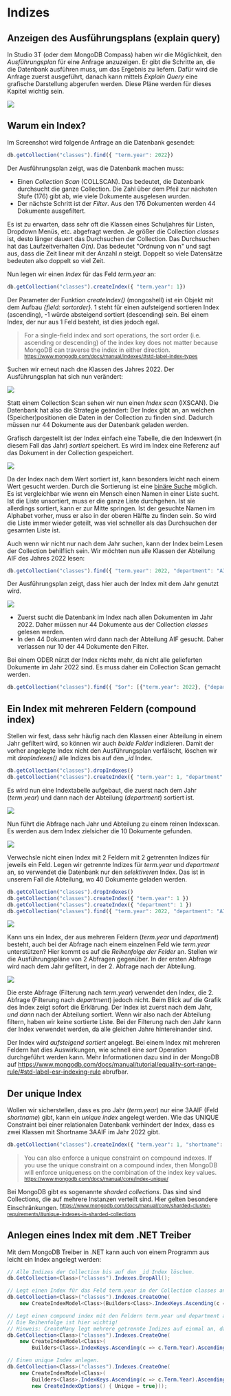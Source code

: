 # Indizes

## Anzeigen des Ausführungsplans (explain query)

In Studio 3T (oder dem MongoDB Compass) haben wir die Möglichkeit, den *Ausführungsplan* für eine
Anfrage anzuzeigen. Er gibt die Schritte an, die die Datenbank ausführen muss, um das Ergebnis
zu liefern. Dafür wird die Anfrage zuerst ausgeführt, danach kann mittels *Explain Query*
eine grafische Darstellung abgerufen werden. Diese Pläne werden für dieses Kapitel wichtig sein.

![](studio3t_explain_1146.png)

## Warum ein Index?

Im Screenshot wird folgende Anfrage an die Datenbank gesendet:

```javascript
db.getCollection("classes").find({ "term.year": 2022})
```

Der Ausführungsplan zeigt, was die Datenbank machen muss:

- Einen *Collection Scan* (COLLSCAN). Das bedeutet, die Datenbank durchsucht die ganze Collection.
  Die Zahl über dem Pfeil zur nächsten Stufe (176) gibt ab, wie viele Dokumente ausgelesen wurden.
- Der nächste Schritt ist der *Filter*. Aus den 176 Dokumenten werden 44 Dokumente ausgefiltert.

Es ist zu erwarten, dass sehr oft die Klassen eines Schuljahres für Listen, Dropdown Menüs, etc.
abgefragt werden. Je größer die Collection *classes* ist, desto länger dauert das Durchsuchen
der Collection. Das Durchsuchen hat das Laufzeitverhalten *O(n)*. Das bedeutet "Ordnung von n"
und sagt aus, dass die Zeit linear mit der Anzahl *n* steigt. Doppelt so viele Datensätze bedeuten
also doppelt so viel Zeit.

Nun legen wir einen *Index* für das Feld *term.year* an:

```javascript
db.getCollection("classes").createIndex({ "term.year": 1})
```

Der Parameter der Funktion *createIndex()* (mongoshell) ist ein Objekt mit dem Aufbau
*{field: sortorder}*. 1 steht für einen aufsteigend sortieren Index (ascending), -1 würde absteigend
sortiert (descending) sein. Bei einem Index, der nur aus 1 Feld besteht, ist dies jedoch egal.

> For a single-field index and sort operations, the sort order (i.e. ascending or descending) of
> the index key does not matter because MongoDB can traverse the index in either direction.
> <sup>https://www.mongodb.com/docs/manual/indexes/#std-label-index-types</sup>

Suchen wir erneut nach dne Klassen des Jahres 2022. Der Ausführungsplan hat sich nun verändert:

![](index_singlefield_plan_1204.png)

Statt einem Collection Scan sehen wir nun einen *Index scan* (IXSCAN). Die Datenbank hat also
die Strategie geändert: Der Index gibt an, an welchen (Speicher)positionen die Daten in der
Collection zu finden sind. Dadurch müssen nur 44 Dokumente aus der Datenbank geladen werden.

Grafisch dargestellt ist der Index einfach eine Tabelle, die den Indexwert (in diesem Fall
das Jahr) *sortiert* speichert. Es wird im Index eine Referenz auf das Dokument in der Collection
gespeichert.

![](index_singlefield_graphics_1223.png)

Da der Index nach dem Wert sortiert ist, kann besonders leicht nach einem Wert gesucht werden.
Durch die Sortierung ist eine [binäre Suche](https://en.wikipedia.org/wiki/Binary_search_algorithm)
möglich. Es ist vergleichbar wie wenn ein Mensch einen Namen in einer Liste sucht. Ist die Liste
unsortiert, muss er die ganze Liste durchgehen. Ist sie allerdings sortiert, kann er zur Mitte
springen. Ist der gesuchte Namen im Alphabet vorher, muss er also in der oberen Hälfte zu finden
sein. So wird die Liste immer wieder geteilt, was viel schneller als das Durchsuchen der gesamten
Liste ist.

Auch wenn wir nicht nur nach dem Jahr suchen, kann der Index beim Lesen der Collection behilflich
sein. Wir möchten nun alle Klassen der Abteilung AIF des Jahres 2022 lesen:

```javascript
db.getCollection("classes").find({ "term.year": 2022, "department": "AIF" })
```

Der Ausführungsplan zeigt, dass hier auch der Index mit dem Jahr genutzt wird.

![](index_singlefield_plan_multiple_filter_1231.png)

- Zuerst sucht die Datenbank im Index nach allen Dokumenten im Jahr 2022. Daher müssen nur
  44 Dokumente aus der Collection *classes* gelesen werden.
- In den 44 Dokumenten wird dann nach der Abteilung AIF gesucht. Daher verlassen nur 10
  der 44 Dokumente den Filter.

Bei einem ODER nützt der Index nichts mehr, da nicht alle gelieferten Dokumente im Jahr 2022
sind. Es muss daher ein Collection Scan gemacht werden.

```javascript
db.getCollection("classes").find({ "$or": [{"term.year": 2022}, {"department": "AIF"}]})
```

## Ein Index mit mehreren Feldern (compound index)

Stellen wir fest, dass sehr häufig nach den Klassen einer Abteilung in einem Jahr gefiltert wird,
so können wir auch *beide Felder* indizieren. Damit der vorher angelegte Index nicht den
Ausführungsplan verfälscht, löschen wir mit *dropIndexes()* alle Indizes bis auf den *_id* Index.

```javascript
db.getCollection("classes").dropIndexes()
db.getCollection("classes").createIndex({ "term.year": 1, "department": 1})
```

Es wird nun eine Indextabelle aufgebaut, die zuerst nach dem Jahr (*term.year*) und dann nach der
Abteilung (*department*) sortiert ist.

![](index_multifield_graphics_1240.png)

Nun führt die Abfrage nach Jahr und Abteilung zu einem reinen Indexscan. Es werden aus dem
Index zielsicher die 10 Dokumente gefunden.

![](index_multifield_plan_1246.png)

Verwechsle nicht einen Index mit 2 Feldern mit 2 getrennten Indizes für jeweils ein Feld.
Legen wir getrennte Indizes für *term.year* und *department* an, so verwendet die Datenbank
nur den *selektiveren* Index. Das ist in unserem Fall die Abteilung, wo 40 Dokumente geladen werden.

```javascript
db.getCollection("classes").dropIndexes()
db.getCollection("classes").createIndex({ "term.year": 1 })
db.getCollection("classes").createIndex({ "department": 1 })
db.getCollection("classes").find({ "term.year": 2022, "department": "AIF" })
```

![](index_multifield_separated_plan_1249.png)

Kann uns ein Index, der aus mehreren Feldern (*term.year* und *department*) besteht, auch bei der
Abfrage nach einem einzelnen
Feld wie *term.year* unterstützen? Hier kommt es auf die *Reihenfolge der Felder* an. Stellen wir die
Ausführungspläne von 2 Abfragen gegenüber. In der ersten Abfrage wird nach dem Jahr gefiltert,
in der 2. Abfrage nach der Abteilung.

![](index_multifield_compare_plan_1249.png)

Die erste Abfrage (Filterung nach *term.year*) verwendet den Index, die 2. Abfrage (Filterung nach *department*)
jedoch nicht. Beim Blick auf die Grafik
des Index zeigt sofort die Erklärung. Der Index ist zuerst nach dem Jahr, *und dann* nach der
Abteilung sortiert. Wenn wir also nach der Abteilung filtern, haben wir keine sortierte Liste.
Bei der Filterung nach den Jahr kann der Index verwendet werden, da alle gleichen Jahre
hintereinander sind.

Der Index wird *aufsteigend sortiert* angelegt. Bei einem Index mit mehreren Feldern hat dies
Auswirkungen, wie schnell eine *sort* Operation durchgeführt werden kann. Mehr Informationen dazu
sind in der MongoDB auf 
https://www.mongodb.com/docs/manual/tutorial/equality-sort-range-rule/#std-label-esr-indexing-rule
abrufbar.

## Der unique Index

Wollen wir sicherstellen, dass es pro Jahr (*term.year*) nur eine 3AAIF (Feld *shortname*) gibt, kann ein *unique index*
angelegt werden. Wie das UNIQUE Constraint bei einer relationalen Datenbank verhindert der Index,
dass es zwei Klassen mit Shortname 3AAIF im Jahr 2022 gibt.

```javascript
db.getCollection("classes").createIndex({ "term.year": 1, "shortname": 1}, {"unique": true})
```

> You can also enforce a unique constraint on compound indexes. If you use the unique constraint
> on a compound index, then MongoDB will enforce uniqueness on the combination of the index key values.
> <sup>https://www.mongodb.com/docs/manual/core/index-unique/</sup>

Bei MongoDB gibt es sogenannte *sharded collections*. Das sind sind Collections, die auf mehrere
Instanzen verteilt sind. Hier gelten besondere Einschränkungen.
<sup>https://www.mongodb.com/docs/manual/core/sharded-cluster-requirements/#unique-indexes-in-sharded-collections</sup>

## Anlegen eines Index mit dem .NET Treiber

Mit dem MongoDB Treiber in .NET kann auch von einem Programm aus leicht ein Index angelegt werden:

```c#
// Alle Indizes der Collection bis auf den _id Index löschen.
db.GetCollection<Class>("classes").Indexes.DropAll();

// Legt einen Index für das Feld term.year in der Collection classes an.
db.GetCollection<Class>("classes").Indexes.CreateOne(
    new CreateIndexModel<Class>(Builders<Class>.IndexKeys.Ascending(c => c.Term.Year)));

// Legt einen compound index mit den Feldern term.year und department an. 
// Die Reihenfolge ist hier wichtig!
// Hinweis: CreateMany legt mehrere getrennte Indizes auf einmal an, daher nicht verwechseln!
db.GetCollection<Class>("classes").Indexes.CreateOne(
    new CreateIndexModel<Class>(
        Builders<Class>.IndexKeys.Ascending(c => c.Term.Year).Ascending(c => c.Department)));

// Einen unique Index anlegen.
db.GetCollection<Class>("classes").Indexes.CreateOne(
    new CreateIndexModel<Class>(
        Builders<Class>.IndexKeys.Ascending(c => c.Term.Year).Ascending(c => c.Shortname),
        new CreateIndexOptions() { Unique = true}));
```

